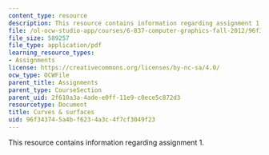 ```yaml
---
content_type: resource
description: This resource contains information regarding assignment 1.
file: /ol-ocw-studio-app/courses/6-837-computer-graphics-fall-2012/96f343745a4bf6234a3c4f7cf3049f23_MIT6_837F12_assn1.pdf
file_size: 589257
file_type: application/pdf
learning_resource_types:
- Assignments
license: https://creativecommons.org/licenses/by-nc-sa/4.0/
ocw_type: OCWFile
parent_title: Assignments
parent_type: CourseSection
parent_uid: 2f610a3a-4ade-e0ff-11e9-c0ece5c872d3
resourcetype: Document
title: Curves & surfaces
uid: 96f34374-5a4b-f623-4a3c-4f7cf3049f23
---
```

This resource contains information regarding assignment 1.